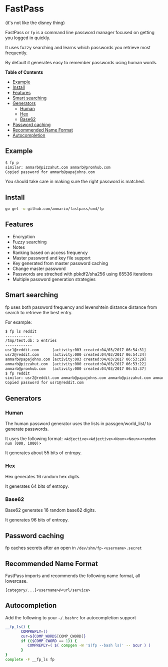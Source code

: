 # FastPass

(it's not like the disney thing)

FastPass or `fp` is a command line password manager focused on getting you logged in quickly.

It uses fuzzy searching and learns which passwords you retrieve most frequently.

By default it generates easy to remember passwords using human words.

<!-- START doctoc generated TOC please keep comment here to allow auto update -->
<!-- DON'T EDIT THIS SECTION, INSTEAD RE-RUN doctoc TO UPDATE -->
**Table of Contents**

- [Example](#example)
- [Install](#install)
- [Features](#features)
- [Smart searching](#smart-searching)
- [Generators](#generators)
  - [Human](#human)
  - [Hex](#hex)
  - [Base62](#base62)
- [Password caching](#password-caching)
- [Recommended Name Format](#recommended-name-format)
- [Autocompletion](#autocompletion)

<!-- END doctoc generated TOC please keep comment here to allow auto update -->

## Example

```bash
$ fp p
similar: ammarb@pizzahut.com ammarb@promhub.com 
Copied password for ammarb@papajohns.com
```

You should take care in making sure the right password is matched.

## Install

```bash
go get -u github.com/ammario/fastpass/cmd/fp
```

## Features 

- Encryption
- Fuzzy searching
- Notes
- Ranking based on access frequency
- Master password and key file support
- Key generated from master password caching
- Change master password
- Passwords are streched with pbkdf2/sha256 using 65536 iterations
- Multiple password generation strategies



## Smart searching

fp uses both password frequency and levenshtein distance distance from search to retrieve the best entry.

For example:

```bash
$ fp ls reddit
------------
/tmp/test.db: 5 entries
------------
usr1@reddit.com      [activity:003 created:04/03/2017 06:54:31]
usr2@reddit.com      [activity:000 created:04/03/2017 06:54:34]
ammarb@papajohns.com [activity:003 created:04/03/2017 06:53:29]
ammarb@pizzahut.com  [activity:000 created:04/03/2017 06:53:22]
ammarb@promhub.com   [activity:000 created:04/03/2017 06:53:37]
$ fp reddit
similar: usr2@reddit.com ammarb@papajohns.com ammarb@pizzahut.com ammarb@promhub.com 
Copied password for usr1@reddit.com
```


## Generators

### Human

The human password generator uses the lists in passgen/world_list/ to generate passwords.

It uses the following format: `<Adjective><Adjective><Noun><Noun><random num [000, 1000)>`

It generates about 55 bits of entropy.

### Hex

Hex generates 16 random hex digits.

It generates 64 bits of entropy.

### Base62

Base62 generates 16 random base62 digits.

It generates 96 bits of entropy.

## Password caching

fp caches secrets after an open in `/dev/shm/fp-<username>.secret`


## Recommended Name Format

FastPass imports and recommends the following name format, all lowercase.

`[category/...]<username>@<url/service>`

## Autocompletion

Add the following to your `~/.bashrc` for autocompletion support

```bash
__fp_ls() {
       COMPREPLY=()
       cur=${COMP_WORDS[COMP_CWORD]}
       if (($COMP_CWORD == 1)) {
          COMPREPLY=( $( compgen -W '$(fp --bash ls)' -- $cur ) )
       }
}
complete -F __fp_ls fp
```